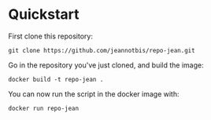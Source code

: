 # Quickstart

First clone this repository: 

``` console
git clone https://github.com/jeannotbis/repo-jean.git
```

Go in the repository you've just cloned, and build the image: 

``` console
docker build -t repo-jean .
```

You can now run the script in the docker image with:

``` console
docker run repo-jean
```
